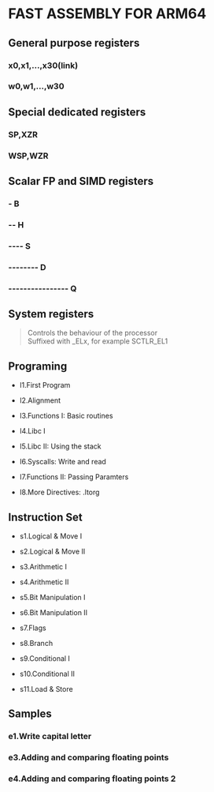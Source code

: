 # FAST ASSEMBLY FOR ARM64

## General purpose registers

### x0,x1,...,x30(link)

### w0,w1,...,w30

## Special dedicated registers

### SP,XZR

### WSP,WZR

## Scalar FP and SIMD registers

### - B

### -- H

### ---- S

### -------- D

### ---------------- Q

## System registers

> Controls the behaviour of the processor\
> Suffixed with _ELx, for example SCTLR_EL1

## Programing

- l1.First Program

- l2.Alignment

- l3.Functions I: Basic routines

- l4.Libc I

- l5.Libc II: Using the stack

- l6.Syscalls: Write and read

- l7.Functions II: Passing Paramters

- l8.More Directives: .ltorg

## Instruction Set

- s1.Logical & Move I

- s2.Logical & Move II

- s3.Arithmetic I

- s4.Arithmetic II

- s5.Bit Manipulation I

- s6.Bit Manipulation II

- s7.Flags

- s8.Branch

- s9.Conditional I

- s10.Conditional II

- s11.Load & Store

## Samples

### e1.Write capital letter

### e3.Adding and comparing floating points

### e4.Adding and comparing floating points 2
